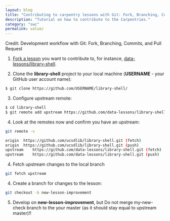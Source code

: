 ```yaml
---
layout: blog
title: "Contributing to carpentry lessons with Git: Fork, Branching, Commits & Pull Requests"
description: "Tutorial on how to contribute to the Carpentries."
category: "swc"
permalink: value/
---
```


Credit: 
Development workflow with Git: Fork, Branching, Commits, and Pull Request

1. [Fork a lesson](http://help.github.com/fork-a-repo/) you want to contribute to, for instance, [data-lessons/library-shell](https://github.com/data-lessons/library-shell/). 

2. Clone the **library-shell** project to your local machine (**USERNAME** - your GitHub user account name): 

```bash
$ git clone https://github.com/USERNAME/library-shell/
```

3. Configure upstream remote: 

```bash
$ cd library-shell
$ git remote add upstream https://github.com/data-lessons/library-shell/
```

4. Look at the remotes now and confirm you have an upstream: 

```bash
git remote -v 
```

```bash
origin	https://github.com/ucsdlib/library-shell.git (fetch)
origin	https://github.com/ucsdlib/library-shell.git (push)
upstream	https://github.com/data-lessons/library-shell.git (fetch)
upstream	https://github.com/data-lessons/library-shell.git (push)
```

4. Fetch upstream changes to the local branch

```bash
git fetch upstream 
```

4. Create a branch for changes to the lesson: 

```bash
git checkout -b new-lesson-improvement
```

5. Develop on **new-lesson-improvement**, but Do not merge my-new-check branch to the your master (as it should stay equal to upstream master)!!